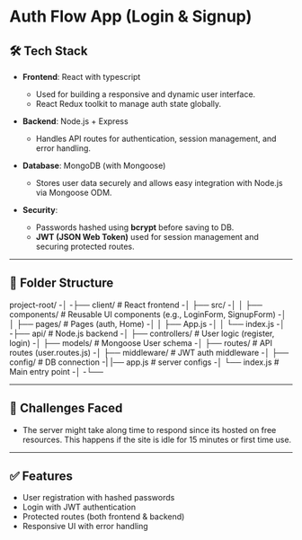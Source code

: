 # Auth Flow App (Login & Signup)

## 🛠 Tech Stack

- **Frontend**: React with typescript
  - Used for building a responsive and dynamic user interface.
  - React  Redux toolkit to  manage auth state globally.

- **Backend**: Node.js + Express
  - Handles API routes for authentication, session management, and error handling.

- **Database**: MongoDB (with Mongoose)
  - Stores user data securely and allows easy integration with Node.js via Mongoose ODM.

- **Security**:
  - Passwords hashed using **bcrypt** before saving to DB.
  - **JWT (JSON Web Token)** used for session management and securing protected routes.

---

## 📁 Folder Structure

project-root/
-│
-├── client/ # React frontend
-│ ├── src/
-│ │ ├── components/ # Reusable UI components (e.g., LoginForm, SignupForm)
-│ │ ├── pages/ # Pages (auth, Home)
-│ │ ├── App.js
-│ │ └── index.js
-│
-├── api/ # Node.js backend
-│ ├── controllers/ # User logic (register, login)
-│ ├── models/ # Mongoose User schema
-│ ├── routes/ # API routes (user.routes.js)
-│ ├── middleware/ # JWT auth middleware
-│ ├── config/ # DB connection
-| |── app.js # server configs
-│ └── index.js # Main entry point
-│
-└── 


---

## 🚧 Challenges Faced
- The server might take along time to respond since its hosted on free resources. This happens if the site is idle for 15 minutes or first time use.

---

## ✅ Features

- User registration with hashed passwords
- Login with JWT authentication
- Protected routes (both frontend & backend)
- Responsive UI with error handling





